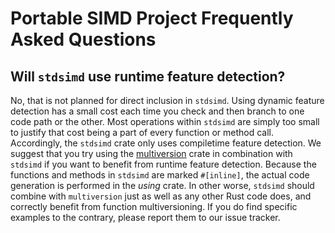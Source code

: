 
# Portable SIMD Project Frequently Asked Questions

## Will `stdsimd` use runtime feature detection?

No, that is not planned for direct inclusion in `stdsimd`.
Using dynamic feature detection has a small cost each time you check and then branch to one code path or the other.
Most operations within `stdsimd` are simply too small to justify that cost being a part of every function or method call.
Accordingly, the `stdsimd` crate only uses compiletime feature detection.
We suggest that you try using the [multiversion](https://docs.rs/multiversion/) crate in combination with `stdsimd` if you want to benefit from runtime feature detection.
Because the functions and methods in `stdsimd` are marked `#[inline]`, the actual code generation is performed in the *using* crate.
In other worse, `stdsimd` should combine with `multiversion` just as well as any other Rust code does, and correctly benefit from function multiversioning.
If you do find specific examples to the contrary, please report them to our issue tracker.
